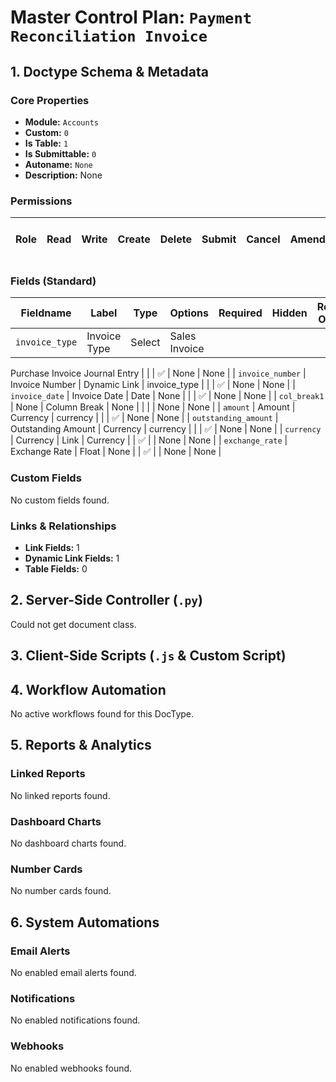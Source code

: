 # Master Control Plan: `Payment Reconciliation Invoice`

## 1. Doctype Schema & Metadata

### Core Properties
- **Module:** `Accounts`
- **Custom:** `0`
- **Is Table:** `1`
- **Is Submittable:** `0`
- **Autoname:** `None`
- **Description:** None

### Permissions
| Role | Read | Write | Create | Delete | Submit | Cancel | Amend | Report | Import | Export | Print | Email | Share | Set User Perms |
|---|---|---|---|---|---|---|---|---|---|---|---|---|---|---|


### Fields (Standard)
| Fieldname | Label | Type | Options | Required | Hidden | Read Only | Default | Description |
|---|---|---|---|---|---|---|---|---|
| `invoice_type` | Invoice Type | Select | Sales Invoice
Purchase Invoice
Journal Entry |  |  | ✅ | None | None |
| `invoice_number` | Invoice Number | Dynamic Link | invoice_type |  |  | ✅ | None | None |
| `invoice_date` | Invoice Date | Date | None |  |  | ✅ | None | None |
| `col_break1` | None | Column Break | None |  |  |  | None | None |
| `amount` | Amount | Currency | currency |  |  | ✅ | None | None |
| `outstanding_amount` | Outstanding Amount | Currency | currency |  |  | ✅ | None | None |
| `currency` | Currency | Link | Currency |  | ✅ |  | None | None |
| `exchange_rate` | Exchange Rate | Float | None |  | ✅ |  | None | None |


### Custom Fields
No custom fields found.


### Links & Relationships
- **Link Fields:** 1
- **Dynamic Link Fields:** 1
- **Table Fields:** 0

## 2. Server-Side Controller (`.py`)
Could not get document class.


## 3. Client-Side Scripts (`.js` & Custom Script)




## 4. Workflow Automation
No active workflows found for this DocType.


## 5. Reports & Analytics
### Linked Reports
No linked reports found.


### Dashboard Charts
No dashboard charts found.


### Number Cards
No number cards found.


## 6. System Automations
### Email Alerts
No enabled email alerts found.


### Notifications
No enabled notifications found.


### Webhooks
No enabled webhooks found.
